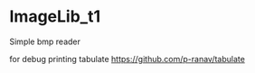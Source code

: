 # ImageLib_t1
Simple bmp reader

for debug printing
<a>tabulate https://github.com/p-ranav/tabulate</a>
